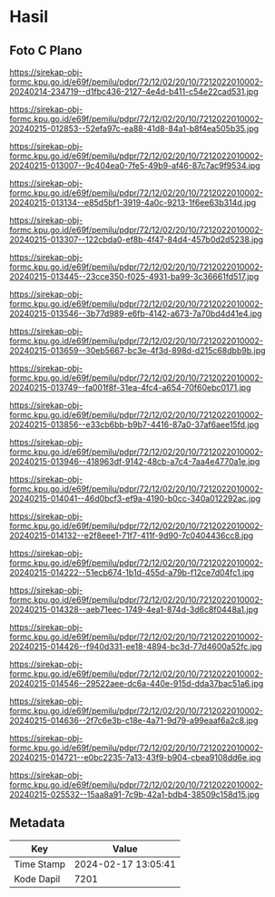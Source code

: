 # Hasil

## Foto C Plano

https://sirekap-obj-formc.kpu.go.id/e69f/pemilu/pdpr/72/12/02/20/10/7212022010002-20240214-234719--d1fbc436-2127-4e4d-b411-c54e22cad531.jpg

https://sirekap-obj-formc.kpu.go.id/e69f/pemilu/pdpr/72/12/02/20/10/7212022010002-20240215-012853--52efa97c-ea88-41d8-84a1-b8f4ea505b35.jpg

https://sirekap-obj-formc.kpu.go.id/e69f/pemilu/pdpr/72/12/02/20/10/7212022010002-20240215-013007--9c404ea0-7fe5-49b9-af46-87c7ac9f9534.jpg

https://sirekap-obj-formc.kpu.go.id/e69f/pemilu/pdpr/72/12/02/20/10/7212022010002-20240215-013134--e85d5bf1-3919-4a0c-9213-1f6ee63b314d.jpg

https://sirekap-obj-formc.kpu.go.id/e69f/pemilu/pdpr/72/12/02/20/10/7212022010002-20240215-013307--122cbda0-ef8b-4f47-84d4-457b0d2d5238.jpg

https://sirekap-obj-formc.kpu.go.id/e69f/pemilu/pdpr/72/12/02/20/10/7212022010002-20240215-013445--23cce350-f025-4931-ba99-3c36661fd517.jpg

https://sirekap-obj-formc.kpu.go.id/e69f/pemilu/pdpr/72/12/02/20/10/7212022010002-20240215-013546--3b77d989-e6fb-4142-a673-7a70bd4d41e4.jpg

https://sirekap-obj-formc.kpu.go.id/e69f/pemilu/pdpr/72/12/02/20/10/7212022010002-20240215-013659--30eb5667-bc3e-4f3d-898d-d215c68dbb9b.jpg

https://sirekap-obj-formc.kpu.go.id/e69f/pemilu/pdpr/72/12/02/20/10/7212022010002-20240215-013749--fa001f8f-31ea-4fc4-a654-70f60ebc0171.jpg

https://sirekap-obj-formc.kpu.go.id/e69f/pemilu/pdpr/72/12/02/20/10/7212022010002-20240215-013856--e33cb6bb-b9b7-4416-87a0-37af6aee15fd.jpg

https://sirekap-obj-formc.kpu.go.id/e69f/pemilu/pdpr/72/12/02/20/10/7212022010002-20240215-013946--418963df-9142-48cb-a7c4-7aa4e4770a1e.jpg

https://sirekap-obj-formc.kpu.go.id/e69f/pemilu/pdpr/72/12/02/20/10/7212022010002-20240215-014041--46d0bcf3-ef9a-4190-b0cc-340a012292ac.jpg

https://sirekap-obj-formc.kpu.go.id/e69f/pemilu/pdpr/72/12/02/20/10/7212022010002-20240215-014132--e2f8eee1-71f7-411f-9d90-7c0404436cc8.jpg

https://sirekap-obj-formc.kpu.go.id/e69f/pemilu/pdpr/72/12/02/20/10/7212022010002-20240215-014222--51ecb674-1b1d-455d-a79b-f12ce7d04fc1.jpg

https://sirekap-obj-formc.kpu.go.id/e69f/pemilu/pdpr/72/12/02/20/10/7212022010002-20240215-014328--aeb71eec-1749-4ea1-874d-3d6c8f0448a1.jpg

https://sirekap-obj-formc.kpu.go.id/e69f/pemilu/pdpr/72/12/02/20/10/7212022010002-20240215-014426--f940d331-ee18-4894-bc3d-77d4600a52fc.jpg

https://sirekap-obj-formc.kpu.go.id/e69f/pemilu/pdpr/72/12/02/20/10/7212022010002-20240215-014546--29522aee-dc6a-440e-915d-dda37bac51a6.jpg

https://sirekap-obj-formc.kpu.go.id/e69f/pemilu/pdpr/72/12/02/20/10/7212022010002-20240215-014636--2f7c6e3b-c18e-4a71-9d79-a99eaaf6a2c8.jpg

https://sirekap-obj-formc.kpu.go.id/e69f/pemilu/pdpr/72/12/02/20/10/7212022010002-20240215-014721--e0bc2235-7a13-43f9-b904-cbea9108dd6e.jpg

https://sirekap-obj-formc.kpu.go.id/e69f/pemilu/pdpr/72/12/02/20/10/7212022010002-20240215-025532--15aa8a91-7c9b-42a1-bdb4-38509c158d15.jpg


## Metadata

| Key        | Value               |
| ---------- | ------------------- |
| Time Stamp | 2024-02-17 13:05:41 |
| Kode Dapil | 7201                |



